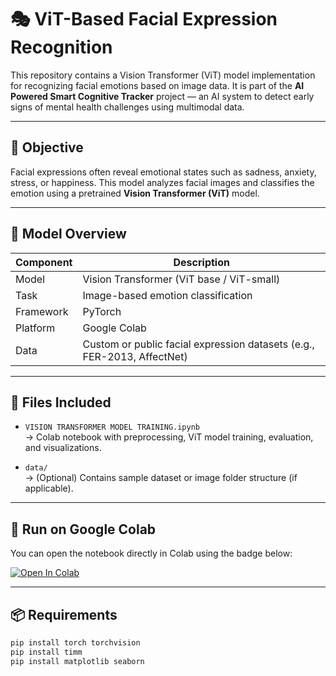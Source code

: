 # 🎭 ViT-Based Facial Expression Recognition

This repository contains a Vision Transformer (ViT) model implementation for recognizing facial emotions based on image data. It is part of the **AI Powered Smart Cognitive Tracker** project — an AI system to detect early signs of mental health challenges using multimodal data.

---

## 🎯 Objective

Facial expressions often reveal emotional states such as sadness, anxiety, stress, or happiness. This model analyzes facial images and classifies the emotion using a pretrained **Vision Transformer (ViT)** model.

---

## 🧠 Model Overview

| Component | Description |
|-----------|-------------|
| Model | Vision Transformer (ViT base / ViT-small) |
| Task | Image-based emotion classification |
| Framework | PyTorch |
| Platform | Google Colab |
| Data | Custom or public facial expression datasets (e.g., FER-2013, AffectNet) |

---

## 📂 Files Included

- `VISION TRANSFORMER MODEL TRAINING.ipynb`  
  → Colab notebook with preprocessing, ViT model training, evaluation, and visualizations.

- `data/`  
  → (Optional) Contains sample dataset or image folder structure (if applicable).

---

## 🚀 Run on Google Colab

You can open the notebook directly in Colab using the badge below:

[![Open In Colab](https://colab.research.google.com/assets/colab-badge.svg)](https://colab.research.google.com/github/Suroochi3/vit-facial-expression-analyzer/blob/main/VISION%20TRANSFORMER%20MODEL%20TRAINING.ipynb)

---

## 📦 Requirements

```bash
pip install torch torchvision
pip install timm
pip install matplotlib seaborn

